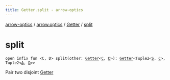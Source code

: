 ```yaml
---
title: Getter.split - arrow-optics
---
```


[arrow-optics](../../index.html) / [arrow.optics](../index.html) / [Getter](index.html) / [split](./split.html)

# split

`open infix fun <C, D> split(other: `[`Getter`](index.html)`<`[`C`](split.html#C)`, `[`D`](split.html#D)`>): `[`Getter`](index.html)`<Tuple2<`[`S`](index.html#S)`, `[`C`](split.html#C)`>, Tuple2<`[`A`](index.html#A)`, `[`D`](split.html#D)`>>`

Pair two disjoint [Getter](index.html)

